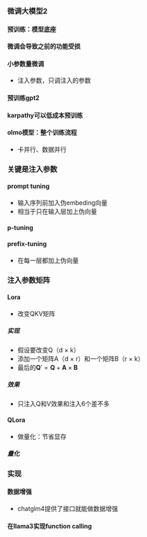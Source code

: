 ### 微调大模型2
#### 预训练：模型底座
#### 微调会导致之前的功能受损
#### 小参数量微调
- 注入参数，只调注入的参数
#### 预训练gpt2
#### karpathy可以低成本预训练
#### olmo模型：整个训练流程
- 卡并行、数据并行
### **关键是注入参数**
#### prompt tuning
- 输入序列前加入伪embeding向量
- 相当于只在输入层加上伪向量
#### p-tuning

#### prefix-tuning
- 在每一层都加上伪向量
### 注入参数矩阵
#### Lora
- 改变QKV矩阵
##### 实现
- 假设要改变Q（d × k）
- 添加一个矩阵A（d × r）和一个矩阵B（r × k）
- 最后的$\mathbf{Q}'=\mathbf{Q}+\mathbf{A}\times \mathbf{B}$ 
##### 效果
- 只注入Q和V效果和注入6个差不多
#### QLora
- 做量化：节省显存
##### 量化

### 实现
#### 数据增强
- chatglm4提供了接口就能做数据增强
#### 在llama3实现function calling

